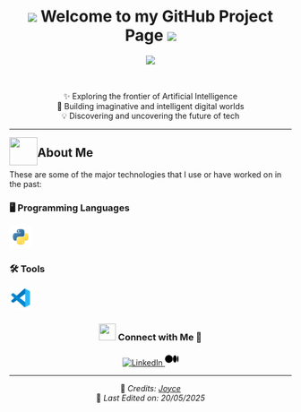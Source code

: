 <h1 align="center">
  <img src="https://media.giphy.com/media/hvRJCLFzcasrR4ia7z/giphy.gif" width="35" />
  Welcome to my GitHub Project Page
  <img src="https://media.giphy.com/media/hvRJCLFzcasrR4ia7z/giphy.gif" width="35" />
</h1>

<p align="center">
  <img src="https://readme-typing-svg.herokuapp.com?font=Dancing+Script&size=40&pause=1000&color=DA70D6&center=true&vCenter=true&width=550&lines=✨+Fantasy+of+AI+with+Code+✨" />
</p>

<br>

<p align="center">
  ✨ Exploring the frontier of Artificial Intelligence  
  <br>🚀 Building imaginative and intelligent digital worlds  
  <br>💡 Discovering and uncovering the future of tech  
</p>

---

<!-- About Me Section -->
<img align="left" src="https://user-images.githubusercontent.com/63050133/156777293-72a6e681-2582-4a9d-ad92-09d1181d47c7.gif" width="50px" height="50px" />
<h2> About Me</h2>

<p>These are some of the major technologies that I use or have worked on in the past:</p>

<!-- Programming Languages -->
<h3>🖥️ Programming Languages</h3>
<p>
  <img title="Python" alt="Python" width="40px" src="https://raw.githubusercontent.com/github/explore/master/topics/python/python.png" />
  <!-- Add more if needed -->
</p>

<!-- Tools -->
<h3>🛠️ Tools</h3>
<p>
  <img title="VS Code" alt="VS Code" width="40px" src="Github_Image/icons8-visual-studio-code-2019-48.png" />
  <!-- Add more if needed -->
</p>


<!-- Connect With Me Section -->
<h3 align="center">
  <img src="https://media.giphy.com/media/iY8CRBdQXODJSCERIr/giphy.gif" width="30" height="30" />
  Connect with Me 🤝
</h3>

<p align="center">
  <a href="https://www.linkedin.com/in/joyceyeo-ds/" target="_blank">
    <img src="https://img.icons8.com/doodle/40/000000/linkedin--v2.png" alt="LinkedIn" />
  </a>

  <a href="https://medium.com/@joyceyeods22" target="_blank">
    <img src="Github_Image/medium.png" width="24px" alt="Medium icon" />
  </a>
</p>

---

<p align="center">
  📝 <i>Credits: <a href="https://github.com/joyceDS22">Joyce</a></i>  
  <br>
  📅 <i>Last Edited on: 20/05/2025</i>
</p>
